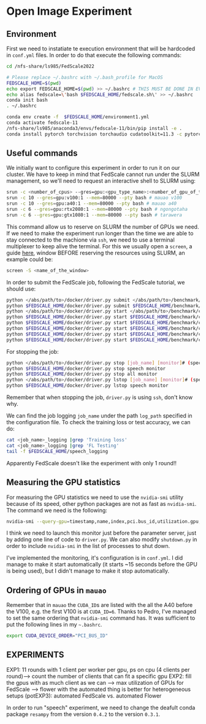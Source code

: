 
# Open Image Experiment

## Environment

First we need to instatiate te execution environment that will be hardcoded in `conf.yml` files.
In order to do that execute the following commands:

```bash
cd /nfs-share/ls985/FedScale2022

# Please replace ~/.bashrc with ~/.bash_profile for MacOS
FEDSCALE_HOME=$(pwd)
echo export FEDSCALE_HOME=$(pwd) >> ~/.bashrc # THIS MUST BE DONE IN EVERY MACHINE
echo alias fedscale=\'bash $FEDSCALE_HOME/fedscale.sh\' >> ~/.bashrc 
conda init bash
. ~/.bashrc

conda env create -f  $FEDSCALE_HOME/environment1.yml
conda activate fedscale-11
/nfs-share/ls985/anaconda3/envs/fedscale-11/bin/pip install -e .
conda install pytorch torchvision torchaudio cudatoolkit=11.3 -c pytorch
```

## Useful commands

We initially want to configure this experiment in order to run it on our cluster.
We have to keep in mind that FedScale cannot run under the SLURM management, so we'll need to request an interactive shell to SLURM using:

```bash
srun -c <number_of_cpus> --gres=gpu:<gpu_type_name>:<number_of_gpu_of_this_type> --partition=normal --pty bash
srun -c 10 --gres=gpu:v100:1 --mem=80000 --pty bash # mauao v100
srun -c 10 --gres=gpu:a40:1 --mem=80000 --pty bash # mauao a40
srun -c 6 --gres=gpu:rtx2080:1 --mem=80000 --pty bash # ngongotaha
srun -c 6 --gres=gpu:gtx1080:1 --mem=80000 --pty bash # tarawera
```

This command allow us to reserve on SLURM the number of GPUs we need.
If we need to make the experiment run longer than the time we are able to stay connected to the machione via `ssh`, we need to use a terminal multiplexer to keep alive the terminal.
For this we usually open a `screen`, a guide [here](https://linuxize.com/post/how-to-use-linux-screen/), window BEFORE reserving the resources using SLURM, an example could be:

```bash
screen -S <name_of_the_window>
```

In order to submit the FedScale job, following the FedScale tutorial, we should use:

```bash
python </abs/path/to>/docker/driver.py submit </abs/path/to>/benchmark/configs/speech/conf.yml # non-local
python $FEDSCALE_HOME/docker/driver.py submit $FEDSCALE_HOME/benchmark/configs/speech/conf.yml
python </abs/path/to>/docker/driver.py start </abs/path/to>/benchmark/configs/speech/conf.yml # local
python $FEDSCALE_HOME/docker/driver.py start $FEDSCALE_HOME/benchmark/configs/speech/conf.yml
python $FEDSCALE_HOME/docker/driver.py start $FEDSCALE_HOME/benchmark/configs/speech/conf.yml 0
python $FEDSCALE_HOME/docker/driver.py start $FEDSCALE_HOME/benchmark/configs/speech/conf.yml 1
python $FEDSCALE_HOME/docker/driver.py start $FEDSCALE_HOME/benchmark/configs/speech/conf.yml 2
python $FEDSCALE_HOME/docker/driver.py start $FEDSCALE_HOME/benchmark/configs/speech/conf.yml 3
```

For stopping the job:

```bash
python </abs/path/to>/docker/driver.py stop [job_name] [monitor]# (specified in the yml config)
python $FEDSCALE_HOME/docker/driver.py stop speech monitor
python $FEDSCALE_HOME/docker/driver.py stop all monitor
python </abs/path/to>/docker/driver.py lstop [job_name] [monitor]# (specified in the yml config)
python $FEDSCALE_HOME/docker/driver.py lstop speech monitor
```

Remember that when stopping the job, `driver.py` is using `ssh`, don't know why.

We can find the job logging `job_name` under the path `log_path` specified in the configuration file.
To check the training loss or test accuracy, we can do:

```bash
cat <job_name>_logging |grep 'Training loss'
cat <job_name>_logging |grep 'FL Testing'
tail -f $FEDSCALE_HOME/speech_logging
```

Apparently FedScale doesn't like the experiment with only 1 round!!

## Measuring the GPU statistics

For measuring the GPU statistics we need to use the `nvidia-smi` utility because of its speed, other python packages are not as fast as `nvidia-smi`.
The command we need is the following:

```bash
nvidia-smi --query-gpu=timestamp,name,index,pci.bus_id,utilization.gpu,utilization.memory,memory.total,memory.free,memory.used --format=csv --filename=</output/file/path.csv> --loop-ms=<period-of-monitoring>
```

I think we need to launch this monitor just before the parameter server, just by adding one line of code to `driver.py`.
We can also modify `shutdown.py` in order to include `nvidia-smi` in the list of processes to shut down.

I've implemented the monitoring, it's configuration is in `conf.yml`.
I did manage to make it start automatically (it starts ~15 seconds before the GPU is being used), but I didn't manage to make it stop automatically.

## Ordering of GPUs in `mauao`

Remember that in `mauao` the `CUDA_ID`s are listed with the all the A40 before the V100, e.g. the first V100 is at `CUDA_ID=6`.
Thanks to Pedro, I've managed to set the same ordering that `nvidia-smi` command has. It was sufficient to put the following lines in my `~.bashrc`.

```bash
export CUDA_DEVICE_ORDER="PCI_BUS_ID"
```

## EXPERIMENTS

EXP1: 11 rounds with 1 client per worker per gpu, ps on cpu (4 clients per round)--> count the number of clients that can fit a specific gpu
EXP2: fill the gpus with as much client as we can --> max utilization of GPUs for FedScale --> flower with the automated thing is better for heterogeneous setups
(potEXP3): automated FedScale vs. automated Flower

In order to run "speech" experiment, we need to change the deafult conda package `resampy` from the version `0.4.2` to the version `0.3.1`.
